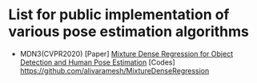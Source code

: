 #  List for public implementation of various pose estimation algorithms

* MDN3(CVPR2020)
  [Paper] [Mixture Dense Regression for Object Detection and Human Pose Estimation](https://arxiv.org/abs/1912.00821)
  [Codes] https://github.com/alivaramesh/MixtureDenseRegression

